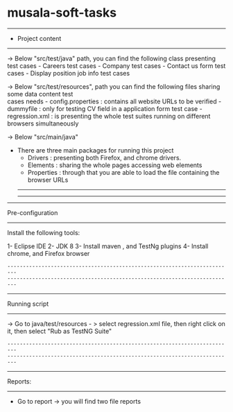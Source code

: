 # musala-soft-tasks

_________________

- Project content
_________________

 -> Below "src/test/java" path, you can find the following class presenting test cases
	- Careers test cases
	- Company test cases
	- Contact us form test cases
	- Display position job info test cases

 -> Below "src/test/resources", path you can  find the following files sharing some data content test  
    cases needs
	- config.properties : contains all website URLs to be verified
	- dummyfile : only for testing CV field in a application form test case
	- regression.xml : is presenting the whole test suites running on different browsers
	  simultaneously

-> Below "src/main/java"
  - There are three main packages for running this project
	- Drivers : presenting both Firefox, and chrome drivers.
	- Elements : sharing the whole pages accessing web elements
	- Properties : through that you are able to load the file containing the browser URLs
	-------------------------------------------------------------------------
	-------------------------------------------------------------------------
_________________

Pre-configuration
_________________

Install the following tools:

1- Eclipse IDE
2- JDK 8
3- Install maven , and TestNg plugins
4- Install chrome, and Firefox browser

	-------------------------------------------------------------------------
	-------------------------------------------------------------------------
_________________

Running script
_________________

-> Go to java/test/resources - > select regression.xml file, then right click on it, then select 
   "Rub as TestNG Suite"

	-------------------------------------------------------------------------
	-------------------------------------------------------------------------
_________________

Reports:
_________________

- Go to report -> you will find two file reports